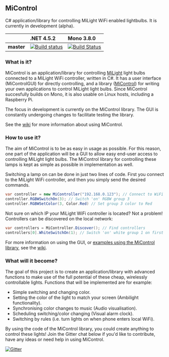 ## MiControl

C# application/library for controlling MiLight WiFi enabled lightbulbs. It is currently in development (alpha).

|   | .NET 4.5.2 | Mono 3.8.0 |
|---|:-----------|:-----------|
| **master** | [![Build status](https://ci.appveyor.com/api/projects/status/vqi584om4kcj3032/branch/master?svg=true)](https://ci.appveyor.com/project/Milfje/micontrol/branch/master) | [![Build Status](https://travis-ci.org/Milfje/MiControl.svg?branch=master)](https://travis-ci.org/Milfje/MiControl) |

### What is it?

MiControl is an application/library for controlling <a href="http://www.milight.com/">MiLight</a> light bulbs connected to a MiLight WiFi controller, written in C#. It has a user interface (MiControlGUI) for directly controlling, and a library (<a href="http://github.com/Milfje/MiControl/wiki/MiControl">MiControl</a>) for writing your own applications to control MiLight light bulbs. Since MiControl succesfully builds on Mono, it is also usable on Linux hosts, including a Raspberry Pi.

The focus in development is currently on the MiControl library. The GUI is constantly undergoing changes to facilitate testing the library.

See the <a href="https://github.com/Milfje/MiControl/wiki">wiki</a> for more information about using MiControl.

### How to use it?

The aim of MiControl is to be as easy in usage as possible. For this reason, one part of the application will be a GUI to allow easy end-user access to controlling MiLight light bulbs. The MiControl library for controlling these lamps is kept as simple as possible in implementation as well.

Switching a lamp on can be done in just two lines of code. First you connect to the MiLight WiFi controller, and then you simply send the desired commands.

```csharp
var controller = new MiController("192.168.0.123"); // Connect to WiFi controller
controller.RGBWSwitchOn(3); // Switch 'on' RGBW group 3
controller.RGBWSetColor(3, Color.Red) // Set group 3 color to Red
```

Not sure on which IP your MiLight WiFi controller is located? Not a problem! Controllers can be discovered on the local network:

```csharp
var controllers = MiController.Discover(); // Find controllers
controllers[0].WhiteSwitchOn(1); // Switch 'on' white group 1 on first found controller
```

For more information on using the GUI, or <a href="https://github.com/Milfje/MiControl/wiki/MiControl">examples using the MiControl library</a>, see the <a href="https://github.com/Milfje/MiControl/wiki">wiki</a>.

### What will it become?

The goal of this project is to create an application/library with advanced functions to make use of the full potential of these cheap, wirelessly controllable lights. Functions that will be implemented are for example:

* Simple switching and changing color.
* Setting the color of the light to match your screen (Ambilight functionality).
* Synchronising color changes to music (Audio visualisation).
* Scheduling switching/color changing (Visual alarm clock).
* Switching by rules (i.e. turn lights on when phone enters local WiFi).

By using the code of the MiControl library, you could create anything to control these lights! Join the Gitter chat below if you'd like to contribute, have any ideas or need help in using MiControl.

[![Gitter](https://badges.gitter.im/Join%20Chat.svg)](https://gitter.im/Milfje/MiControl?utm_source=badge&utm_medium=badge&utm_campaign=pr-badge)
